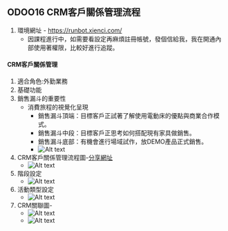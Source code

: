 ## ODOO16 CRM客戶關係管理流程
1. 環境網址 - https://runbot.xienci.com/
   + 因課程進行中，如需要看設定再麻煩註冊帳號，發個信給我，我在開通內部使用著權限，比較好進行追蹤。
#### CRM客戶關係管理
1. 適合角色:外勤業務
2. 基礎功能
3. 銷售漏斗的重要性
   + 消費旅程的視覺化呈現
     + 銷售漏斗頂端：目標客戶正試著了解使用電動床的優點與商業合作模式。
     + 銷售漏斗中段：目標客戶正思考如何搭配現有家具做銷售。
     + 銷售漏斗底部：有機會進行場域試作，放DEMO產品正式銷售。
     + ![Alt text](https://github.com/ksharry/odoo-repository/blob/main/pic/A2117.png?raw=true)
4. CRM客戶關係管理流程圖-[分享網址](https://gitmind.com/app/docs/fxfai9az)
   + ![Alt text](https://github.com/ksharry/odoo-repository/blob/main/pic/A2112.png?raw=true)
5. 階段設定
   + ![Alt text](https://github.com/ksharry/odoo-repository/blob/main/pic/A2113.png?raw=true)
6. 活動類型設定
   + ![Alt text](https://github.com/ksharry/odoo-repository/blob/main/pic/A2114.png?raw=true)
7. CRM關聯圖-
   + ![Alt text](https://github.com/ksharry/odoo-repository/blob/main/pic/A2115.png?raw=true)
   + ![Alt text](https://github.com/ksharry/odoo-repository/blob/main/pic/A2116.png?raw=true)
